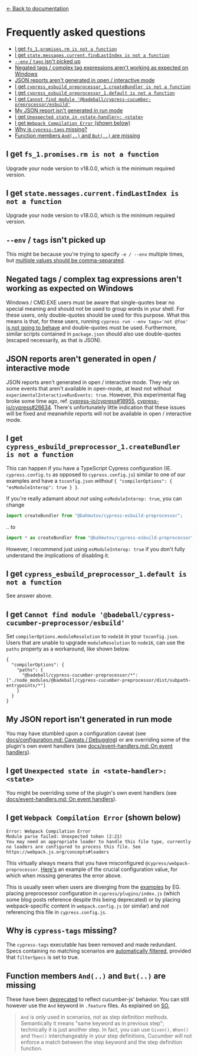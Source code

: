 [← Back to documentation](readme.md)

# Frequently asked questions <!-- omit from toc -->

- [I get `fs_1.promises.rm is not a function`](#i-get-fs_1promisesrm-is-not-a-function)
- [I get `state.messages.current.findLastIndex is not a function`](#i-get-statemessagescurrentfindlastindex-is-not-a-function)
- [`--env` / `tags` isn't picked up](#--env--tags-isnt-picked-up)
- [Negated tags / complex tag expressions aren't working as expected on Windows](#negated-tags--complex-tag-expressions-arent-working-as-expected-on-windows)
- [JSON reports aren't generated in open / interactive mode](#json-reports-arent-generated-in-open--interactive-mode)
- [I get `cypress_esbuild_preprocessor_1.createBundler is not a function`](#i-get-cypress_esbuild_preprocessor_1createbundler-is-not-a-function)
- [I get `cypress_esbuild_preprocessor_1.default is not a function`](#i-get-cypress_esbuild_preprocessor_1default-is-not-a-function)
- [I get `Cannot find module '@badeball/cypress-cucumber-preprocessor/esbuild'`](#i-get-cannot-find-module-badeballcypress-cucumber-preprocessoresbuild)
- [My JSON report isn't generated in run mode](#my-json-report-isnt-generated-in-run-mode)
- [I get `Unexpected state in <state-handler>: <state>`](#i-get-unexpected-state-in-state-handler-state)
- [I get `Webpack Compilation Error` (shown below)](#i-get-webpack-compilation-error-shown-below)
- [Why is `cypress-tags` missing?](#why-is-cypress-tags-missing)
- [Function members `And(..)` and `But(..)` are missing](#function-members-and-and-but-are-missing)

<!-- Node requirements -->

## I get `fs_1.promises.rm is not a function`

Upgrade your node version to v18.0.0, which is the minimum required version.

## I get `state.messages.current.findLastIndex is not a function`

Upgrade your node version to v18.0.0, which is the minimum required version.

<!-- Cypress oddities -->

## `--env` / `tags` isn't picked up

This might be because you're trying to specify `-e / --env` multiple times, but [multiple values should be comma-separated](https://docs.cypress.io/guides/guides/command-line#cypress-run-env-lt-env-gt).

## Negated tags / complex tag expressions aren't working as expected on Windows

Windows / CMD.EXE users must be aware that single-quotes bear no special meaning and should not be used to group words in your shell. For these users, only double-quotes should be used for this purpose. What this means is that, for these users, running `cypress run --env tags='not @foo'` <ins>is not going to behave</ins> and double-quotes must be used. Furthermore, similar scripts contained in `package.json` should also use double-quotes (escaped necessarily, as that is JSON).

## JSON reports aren't generated in open / interactive mode

JSON reports aren't generated in open / interactive mode. They rely on some events that aren't available in open-mode, at least not without `experimentalInteractiveRunEvents: true`. However, this experimental flag broke some time ago, ref. [cypress-io/cypress#18955](https://github.com/cypress-io/cypress/issues/18955), [cypress-io/cypress#26634](https://github.com/cypress-io/cypress/issues/26634). There's unfortunately little indication that these issues will be fixed and meanwhile reports will not be available in open / interactive mode.

<!-- TypeScript related -->

## I get `cypress_esbuild_preprocessor_1.createBundler is not a function`

This can happen if you have a TypeScript Cypress configuration (IE. `cypress.config.ts` as opposed to `cypress.config.js`) similar to one of our examples and have a `tsconfig.json` _without_ `{ "compilerOptions": { "esModuleInterop": true } }`.

If you're really adamant about _not_ using `esModuleInterop: true`, you can change

```ts
import createBundler from "@bahmutov/cypress-esbuild-preprocessor";
```

.. to

```ts
import * as createBundler from "@bahmutov/cypress-esbuild-preprocessor";
```

However, I recommend just using `esModuleInterop: true` if you don't fully understand the implications of disabling it.

## I get `cypress_esbuild_preprocessor_1.default is not a function`

See answer above.

## I get `Cannot find module '@badeball/cypress-cucumber-preprocessor/esbuild'`

Set `compilerOptions.moduleResolution` to `node16` in your `tsconfig.json`. Users that are unable to upgrade `moduleResolution` to `node16`, can use the `paths` property as a workaround, like shown below.

```
{
  "compilerOptions": {
    "paths": {
      "@badeball/cypress-cucumber-preprocessor/*": ["./node_modules/@badeball/cypress-cucumber-preprocessor/dist/subpath-entrypoints/*"]
    }
  }
}
```

<!-- On event handlers -->

## My JSON report isn't generated in run mode

You may have stumbled upon a configuration caveat (see [docs/configuration.md: Caveats / Debugging](configuration.md#caveats--debugging)) or are overriding some of the plugin's own event handlers (see [docs/event-handlers.md: On event handlers](https://github.com/badeball/cypress-cucumber-preprocessor/blob/master/docs/event-handlers.md)).

## I get `Unexpected state in <state-handler>: <state>`

You might be overriding some of the plugin's own event handlers (see [docs/event-handlers.md: On event handlers](https://github.com/badeball/cypress-cucumber-preprocessor/blob/master/docs/event-handlers.md)).

<!-- Configuration issues -->

## I get `Webpack Compilation Error` (shown below)

```
Error: Webpack Compilation Error
Module parse failed: Unexpected token (2:21)
You may need an appropriate loader to handle this file type, currently no loaders are configured to process this file. See https://webpack.js.org/concepts#loaders
```

This virtually always means that you have misconfigured `@cypress/webpack-preprocessor`. [Here's](https://github.com/badeball/cypress-cucumber-preprocessor/blob/v20.1.0/examples/webpack-cjs/cypress.config.js#L20-L28) an example of the crucial configuration value, for which when missing generates the error above.

This is usually seen when users are diverging from the [examples](https://github.com/badeball/cypress-cucumber-preprocessor/tree/master/examples) by EG. placing preprocessor configuration in `cypress/plugins/index.js` (which some blog posts reference despite this being deprecated) or by placing webpack-specific content in `webpack.config.js` (or similar) and *not* referencing this file in `cypress.config.js`.

<!-- Feature deprecations -->

## Why is `cypress-tags` missing?

The `cypress-tags` executable has been removed and made redundant. Specs containing no matching scenarios are [automatically filtered](https://github.com/badeball/cypress-cucumber-preprocessor/blob/master/docs/tags.md#running-a-subset-of-scenarios), provided that `filterSpecs` is set to true.

## Function members `And(..)` and `But(..)` are missing

These have been [deprecated](https://github.com/badeball/cypress-cucumber-preprocessor/issues/821) to reflect cucumber-js' behavior. You can still however use the `And` keyword in `.feature` files. As explained on [SO](https://stackoverflow.com/questions/24747464/how-to-use-and-in-a-gherkin-using-cucumber-js#comment38690100_24748612),

> `And` is only used in scenarios, not as step definition methods. Semantically it means "same keyword as in previous step"; technically it is just another step. In fact, you can use `Given()`, `When()` and `Then()` interchangeably in your step definitions, Cucumber will not enforce a match between the step keyword and the step definition function.
